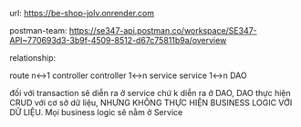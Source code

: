 url: https://be-shop-jolv.onrender.com

postman-team: https://se347-api.postman.co/workspace/SE347-API~770693d3-3b9f-4509-8512-d67c75811b9a/overview


relationship:

route n<->1 controller 
controller 1<->n service
service 1<->n DAO

đối với transaction sẽ diễn ra ở service chứ k diễn ra ở DAO, DAO thực hiện CRUD với cơ sở dữ liệu, NHƯNG KHÔNG THỰC HIỆN BUSINESS LOGIC VỚI DỮ LIỆU. Mọi business logic sẽ nằm ở Service  
